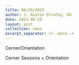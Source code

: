 ```yaml
---
title: 06/29/2023
author: J. Austin Straley, DO
date: 2023-06-29
layout: post
collection: news
excerpt_separator: <!--more-->
---
```


Cerner/Orientation
<!--more-->

Cerner Sessions + Orientation
